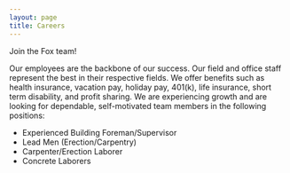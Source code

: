 ```yaml
---
layout: page
title: Careers
---
```


Join the Fox team!

Our employees are the backbone of our success. Our field and office staff represent the best in their respective fields. We offer benefits such as health insurance, vacation pay, holiday pay, 401(k), life insurance, short term disability, and profit sharing. We are experiencing growth and are looking for dependable, self-motivated team members in the following positions:

* Experienced Building Foreman/Supervisor
* Lead Men (Erection/Carpentry)
* Carpenter/Erection Laborer
* Concrete Laborers